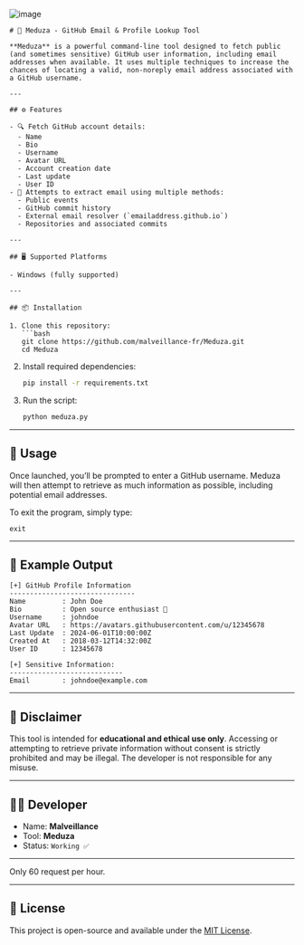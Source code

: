 ![image](https://github.com/user-attachments/assets/ec3e9446-7c60-4b50-8fe7-3c67c43b8540)



```
# 🪼 Meduza - GitHub Email & Profile Lookup Tool

**Meduza** is a powerful command-line tool designed to fetch public (and sometimes sensitive) GitHub user information, including email addresses when available. It uses multiple techniques to increase the chances of locating a valid, non-noreply email address associated with a GitHub username.

---

## ⚙️ Features

- 🔍 Fetch GitHub account details:
  - Name
  - Bio
  - Username
  - Avatar URL
  - Account creation date
  - Last update
  - User ID
- 📧 Attempts to extract email using multiple methods:
  - Public events
  - GitHub commit history
  - External email resolver (`emailaddress.github.io`)
  - Repositories and associated commits

---

## 🖥️ Supported Platforms

- Windows (fully supported)

---

## 📦 Installation

1. Clone this repository:
   ```bash
   git clone https://github.com/malveillance-fr/Meduza.git
   cd Meduza
   ```

2. Install required dependencies:
   ```bash
   pip install -r requirements.txt
   ```

3. Run the script:
   ```bash
   python meduza.py
   ```

---

## 🧠 Usage

Once launched, you’ll be prompted to enter a GitHub username. Meduza will then attempt to retrieve as much information as possible, including potential email addresses.

To exit the program, simply type:
```
exit
```

---

## 📜 Example Output

```
[+] GitHub Profile Information
-------------------------------
Name         : John Doe
Bio          : Open source enthusiast 🚀
Username     : johndoe
Avatar URL   : https://avatars.githubusercontent.com/u/12345678
Last Update  : 2024-06-01T10:00:00Z
Created At   : 2018-03-12T14:32:00Z
User ID      : 12345678

[+] Sensitive Information:
----------------------------
Email        : johndoe@example.com
```

---

## 🛑 Disclaimer

This tool is intended for **educational and ethical use only**. Accessing or attempting to retrieve private information without consent is strictly prohibited and may be illegal. The developer is not responsible for any misuse.

---

## 👨‍💻 Developer

- Name: **Malveillance**
- Tool: **Meduza**
- Status: `Working ✅`

---

Only 60 request per hour.

---
## 📌 License

This project is open-source and available under the [MIT License](LICENSE).
